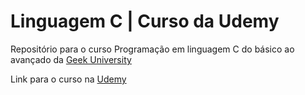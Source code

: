 # Linguagem C | Curso da Udemy

Repositório para o curso Programação em linguagem C do básico ao avançado da [Geek University](https://www.geekuniversity.com.br/)<br>

Link para o curso na [Udemy](https://www.udemy.com/course/programacao-em-c-essencial/?fbclid=IwAR0gGWYtVxEX2adNEhQLPywZ-bOhrb30OvZ8oFX56cXqZZRnrdt6en3j4dA&utm_campaign=INTL-FB-PROS-DPA-Evergreen-BRA-Smartly-PT&utm_content=_._pd_1725384_._&utm_medium=udemyads&utm_source=facebook-intl&utm_term=_._ag_pt_br_dpa_prospecting_abc_lal_3_._ad_6287926234088_._)
